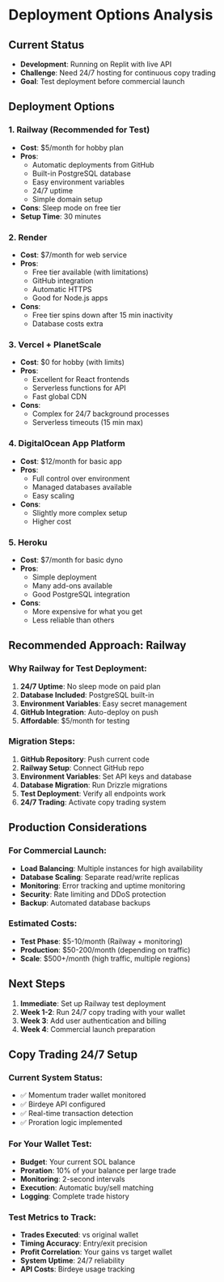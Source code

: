# Deployment Options Analysis

## Current Status
- **Development**: Running on Replit with live API
- **Challenge**: Need 24/7 hosting for continuous copy trading
- **Goal**: Test deployment before commercial launch

## Deployment Options

### 1. **Railway (Recommended for Test)**
- **Cost**: $5/month for hobby plan
- **Pros**: 
  - Automatic deployments from GitHub
  - Built-in PostgreSQL database
  - Easy environment variables
  - 24/7 uptime
  - Simple domain setup
- **Cons**: Sleep mode on free tier
- **Setup Time**: 30 minutes

### 2. **Render**
- **Cost**: $7/month for web service
- **Pros**:
  - Free tier available (with limitations)
  - GitHub integration
  - Automatic HTTPS
  - Good for Node.js apps
- **Cons**: 
  - Free tier spins down after 15 min inactivity
  - Database costs extra

### 3. **Vercel + PlanetScale**
- **Cost**: $0 for hobby (with limits)
- **Pros**:
  - Excellent for React frontends
  - Serverless functions for API
  - Fast global CDN
- **Cons**: 
  - Complex for 24/7 background processes
  - Serverless timeouts (15 min max)

### 4. **DigitalOcean App Platform**
- **Cost**: $12/month for basic app
- **Pros**:
  - Full control over environment
  - Managed databases available
  - Easy scaling
- **Cons**: 
  - Slightly more complex setup
  - Higher cost

### 5. **Heroku**
- **Cost**: $7/month for basic dyno
- **Pros**:
  - Simple deployment
  - Many add-ons available
  - Good PostgreSQL integration
- **Cons**: 
  - More expensive for what you get
  - Less reliable than others

## **Recommended Approach: Railway**

### Why Railway for Test Deployment:
1. **24/7 Uptime**: No sleep mode on paid plan
2. **Database Included**: PostgreSQL built-in
3. **Environment Variables**: Easy secret management
4. **GitHub Integration**: Auto-deploy on push
5. **Affordable**: $5/month for testing

### Migration Steps:
1. **GitHub Repository**: Push current code
2. **Railway Setup**: Connect GitHub repo
3. **Environment Variables**: Set API keys and database
4. **Database Migration**: Run Drizzle migrations
5. **Test Deployment**: Verify all endpoints work
6. **24/7 Trading**: Activate copy trading system

## **Production Considerations**

### For Commercial Launch:
- **Load Balancing**: Multiple instances for high availability
- **Database Scaling**: Separate read/write replicas
- **Monitoring**: Error tracking and uptime monitoring
- **Security**: Rate limiting and DDoS protection
- **Backup**: Automated database backups

### Estimated Costs:
- **Test Phase**: $5-10/month (Railway + monitoring)
- **Production**: $50-200/month (depending on traffic)
- **Scale**: $500+/month (high traffic, multiple regions)

## **Next Steps**

1. **Immediate**: Set up Railway test deployment
2. **Week 1-2**: Run 24/7 copy trading with your wallet
3. **Week 3**: Add user authentication and billing
4. **Week 4**: Commercial launch preparation

## **Copy Trading 24/7 Setup**

### Current System Status:
- ✅ Momentum trader wallet monitored
- ✅ Birdeye API configured
- ✅ Real-time transaction detection
- ✅ Proration logic implemented

### For Your Wallet Test:
- **Budget**: Your current SOL balance
- **Proration**: 10% of your balance per large trade
- **Monitoring**: 2-second intervals
- **Execution**: Automatic buy/sell matching
- **Logging**: Complete trade history

### Test Metrics to Track:
- **Trades Executed**: vs original wallet
- **Timing Accuracy**: Entry/exit precision
- **Profit Correlation**: Your gains vs target wallet
- **System Uptime**: 24/7 reliability
- **API Costs**: Birdeye usage tracking